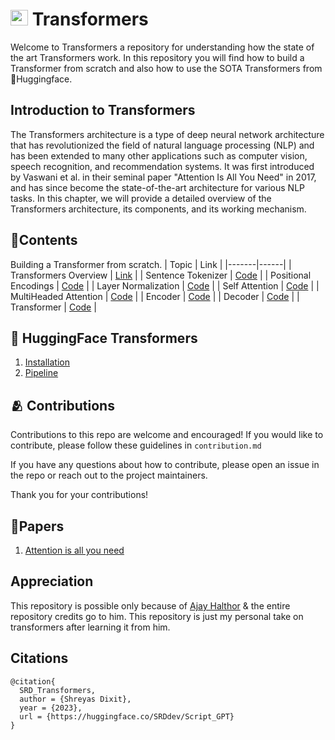 

# <img src="https://github.com/SRDdev/Transformers/blob/a64264dfbaf077467d3a25e14298931f4b2ecc9d/assets/transformers_logo.png" alt="Alt Text" width="28" height="25"> Transformers

Welcome to Transformers a repository for understanding how the state of the art Transformers work. In this repository you will find how to build a Transformer from scratch and also how to use the SOTA Transformers from 🤗Huggingface.

## Introduction to Transformers
The Transformers architecture is a type of deep neural network architecture that has revolutionized the field of natural language processing (NLP) and has been extended to many other applications such as computer vision, speech recognition, and recommendation systems. It was first introduced by Vaswani et al. in their seminal paper "Attention Is All You Need" in 2017, and has since become the state-of-the-art architecture for various NLP tasks. In this chapter, we will provide a detailed overview of the Transformers architecture, its components, and its working mechanism.


## 📂Contents
Building a Transformer from scratch.
| Topic | Link |
|-------|------|
| Transformers Overview | [Link](https://github.com/SRDdev/Transformers/blob/a64264dfbaf077467d3a25e14298931f4b2ecc9d/Transformer_Overview.pdf) |
| Sentence Tokenizer | [Code](https://github.com/SRDdev/Transformers/blob/9ff7f6ddf27189ff290cc9560b024d627c3cc1a8/Building%20Transformer/Sentence%20Tokenization.ipynb) |
| Positional Encodings | [Code](https://github.com/SRDdev/Transformers/blob/a64264dfbaf077467d3a25e14298931f4b2ecc9d/Building%20Transformer/Positional%20Encoding.ipynb) |
| Layer Normalization | [Code](https://github.com/SRDdev/Transformers/blob/a64264dfbaf077467d3a25e14298931f4b2ecc9d/Building%20Transformer/Layer%20Normalization.ipynb) |
| Self Attention | [Code](https://github.com/SRDdev/Transformers/blob/a64264dfbaf077467d3a25e14298931f4b2ecc9d/Building%20Transformer/Self%20Attention.ipynb) |
| MultiHeaded Attention | [Code](https://github.com/SRDdev/Transformers/blob/a64264dfbaf077467d3a25e14298931f4b2ecc9d/Building%20Transformer/MultiHeaded%20Attention.ipynb) |
| Encoder | [Code](https://github.com/SRDdev/Transformers/blob/a64264dfbaf077467d3a25e14298931f4b2ecc9d/Building%20Transformer/Encoder.ipynb) |
| Decoder | [Code](https://github.com/SRDdev/Transformers/blob/a64264dfbaf077467d3a25e14298931f4b2ecc9d/Building%20Transformer/Decoder.ipynb) |
| Transformer | [Code](https://github.com/SRDdev/Transformers/blob/a64264dfbaf077467d3a25e14298931f4b2ecc9d/Building%20Transformer/Transformer.py) |



## 🤗 HuggingFace Transformers

1. [Installation](https://github.com/SRDdev/Transformers/blob/master/HuggingFace%20Transformers/Installation.md) 
2. [Pipeline](https://github.com/SRDdev/Transformers/blob/master/HuggingFace%20Transformers/Pipeline.md)



## 🫂 Contributions
Contributions to this repo are welcome and encouraged! If you would like to contribute, please follow these guidelines in `contribution.md`

If you have any questions about how to contribute, please open an issue in the repo or reach out to the project maintainers.

Thank you for your contributions!


## 📃Papers
1. [Attention is all you need](https://arxiv.org/abs/1706.03762)

## Appreciation
This repository is possible only because of [Ajay Halthor](https://github.com/ajhalthor) & the entire repository credits go to him. This repository is just my personal take on transformers after learning it from him.

## Citations
```
@citation{ 
  SRD_Transformers,
  author = {Shreyas Dixit},
  year = {2023},
  url = {https://huggingface.co/SRDdev/Script_GPT}
}
```

